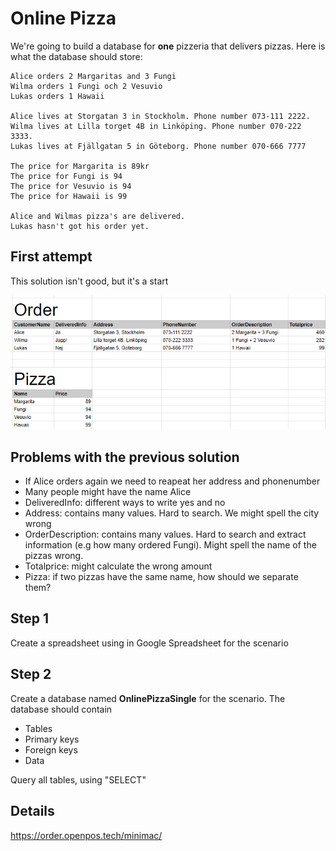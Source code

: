 # Online Pizza

We're going to build a database for **one** pizzeria that delivers pizzas. Here is what the database should store:

    Alice orders 2 Margaritas and 3 Fungi
    Wilma orders 1 Fungi och 2 Vesuvio
    Lukas orders 1 Hawaii

    Alice lives at Storgatan 3 in Stockholm. Phone number 073-111 2222.
    Wilma lives at Lilla torget 4B in Linköping. Phone number 070-222 3333.
    Lukas lives at Fjällgatan 5 in Göteborg. Phone number 070-666 7777

    The price for Margarita is 89kr
    The price for Fungi is 94
    The price for Vesuvio is 94
    The price for Hawaii is 99

    Alice and Wilmas pizza's are delivered. 
    Lukas hasn't got his order yet.


## First attempt

This solution isn't good, but it's a start

![](first-attempt.png)

## Problems with the previous solution

- If Alice orders again we need to reapeat her address and phonenumber
- Many people might have the name Alice
- DeliveredInfo: different ways to write yes and no
- Address: contains many values. Hard to search. We might spell the city wrong
- OrderDescription: contains many values. Hard to search and extract information (e.g how many ordered Fungi). Might spell the name of the pizzas wrong.
- Totalprice: might calculate the wrong amount
- Pizza: if two pizzas have the same name, how should we separate them?

## Step 1

Create a spreadsheet using in Google Spreadsheet for the scenario

## Step 2

Create a database named **OnlinePizzaSingle** for the scenario. The database should contain

* Tables
* Primary keys
* Foreign keys
* Data

Query all tables, using "SELECT"

## Details

https://order.openpos.tech/minimac/
